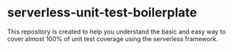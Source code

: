# serverless-unit-test-boilerplate
This repository is created to help you understand the basic and easy way to cover almost 100% of unit test coverage using the serverless framework.
